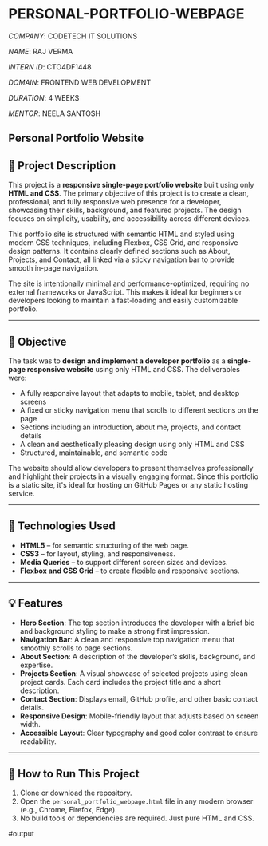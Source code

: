 # PERSONAL-PORTFOLIO-WEBPAGE

*COMPANY*: CODETECH IT SOLUTIONS

*NAME*: RAJ VERMA

*INTERN ID*: CTO4DF1448

*DOMAIN*: FRONTEND WEB DEVELOPMENT

*DURATION*: 4 WEEKS

*MENTOR*: NEELA SANTOSH

## Personal Portfolio Website

## 📝 Project Description

This project is a **responsive single-page portfolio website** built using only **HTML and CSS**. The primary objective of this project is to create a clean, professional, and fully responsive web presence for a developer, showcasing their skills, background, and featured projects. The design focuses on simplicity, usability, and accessibility across different devices.

This portfolio site is structured with semantic HTML and styled using modern CSS techniques, including Flexbox, CSS Grid, and responsive design patterns. It contains clearly defined sections such as About, Projects, and Contact, all linked via a sticky navigation bar to provide smooth in-page navigation.

The site is intentionally minimal and performance-optimized, requiring no external frameworks or JavaScript. This makes it ideal for beginners or developers looking to maintain a fast-loading and easily customizable portfolio.

---

## 🎯 Objective

The task was to **design and implement a developer portfolio** as a **single-page responsive website** using only HTML and CSS. The deliverables were:

- A fully responsive layout that adapts to mobile, tablet, and desktop screens
- A fixed or sticky navigation menu that scrolls to different sections on the page
- Sections including an introduction, about me, projects, and contact details
- A clean and aesthetically pleasing design using only HTML and CSS
- Structured, maintainable, and semantic code

The website should allow developers to present themselves professionally and highlight their projects in a visually engaging format. Since this portfolio is a static site, it's ideal for hosting on GitHub Pages or any static hosting service.

---

## 🔧 Technologies Used

- **HTML5** – for semantic structuring of the web page.
- **CSS3** – for layout, styling, and responsiveness.
- **Media Queries** – to support different screen sizes and devices.
- **Flexbox and CSS Grid** – to create flexible and responsive sections.

---

## 💡 Features

- **Hero Section**: The top section introduces the developer with a brief bio and background styling to make a strong first impression.
- **Navigation Bar**: A clean and responsive top navigation menu that smoothly scrolls to page sections.
- **About Section**: A description of the developer’s skills, background, and expertise.
- **Projects Section**: A visual showcase of selected projects using clean project cards. Each card includes the project title and a short description.
- **Contact Section**: Displays email, GitHub profile, and other basic contact details.
- **Responsive Design**: Mobile-friendly layout that adjusts based on screen width.
- **Accessible Layout**: Clear typography and good color contrast to ensure readability.

---

## 🚀 How to Run This Project

1. Clone or download the repository.
2. Open the `personal_portfolio_webpage.html` file in any modern browser (e.g., Chrome, Firefox, Edge).
3. No build tools or dependencies are required. Just pure HTML and CSS.

#output


